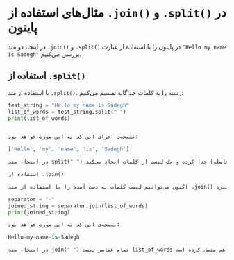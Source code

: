 # مثال‌های استفاده از `.join()` و `.split()` در پایتون

در اینجا، دو متد `.join()` و `.split()` در پایتون را با استفاده از عبارت `"Hello my name is Sadegh"` بررسی می‌کنیم.

## استفاده از `.split()`

با استفاده از متد `.split()`، رشته را به کلمات جداگانه تقسیم می‌کنیم:

```python
test_string = "Hello my name is Sadegh"
list_of_words = test_string.split(" ")
print(list_of_words)


نتیجه‌ی اجرای این کد به این صورت خواهد بود:

['Hello', 'my', 'name', 'is', 'Sadegh']

در اینجا، متد split(" ") رشته را بر اساس فضای خالی (فاصله) جدا کرده و یک لیست از کلمات ایجاد می‌کند.

استفاده از .join()

اکنون می‌توانیم لیست کلمات به دست آمده را با استفاده از متد .join() دوباره به یک رشته تبدیل کنیم. این بار، از یک جداکننده‌ی خاص استفاده می‌کنیم؛ برای مثال، یک خط تیره (-):

separator = "-"
joined_string = separator.join(list_of_words)
print(joined_string)

نتیجه‌ی این کد به این صورت خواهد بود:

Hello-my-name-is-Sadegh

در اینجا، متد join("-") تمام عناصر لیست list_of_words را با استفاده از خط تیره به هم متصل کرده است.
